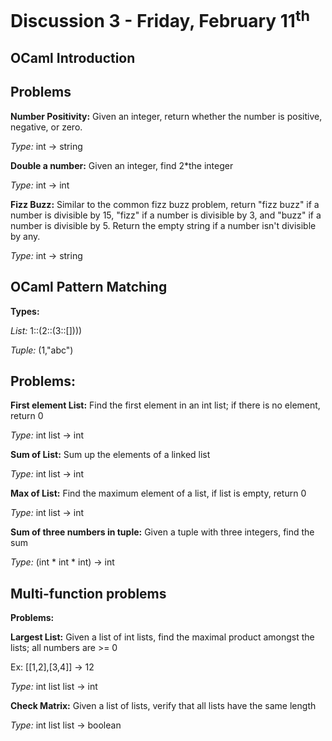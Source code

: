 # Discussion 3 - Friday, February 11<sup>th</sup>

## OCaml Introduction 

## Problems

**Number Positivity:** Given an integer, return whether the number is positive, negative, or zero. 

_Type:_ int -> string

**Double a number:** Given an integer, find 2*the integer

_Type:_ int -> int

**Fizz Buzz:** Similar to the common fizz buzz problem, return "fizz buzz" if a number is divisible by 15, "fizz" if a number is divisible by 3, and "buzz" if a number is divisible by 5. Return the empty string if a number isn't divisible by any. 

_Type:_ int -> string

## OCaml Pattern Matching

**Types:**

_List:_ 1::(2::(3::[])))

_Tuple:_ (1,"abc")

## Problems:

**First element List:** Find the first element in an int list; if there is no element, return 0

_Type:_ int list -> int

**Sum of List:** Sum up the elements of a linked list

_Type:_ int list -> int


**Max of List:** Find the maximum element of a list, if list is empty, return 0

_Type:_ int list -> int

**Sum of three numbers in tuple:** Given a tuple with three integers, find the sum

_Type:_ (int * int * int) -> int


## Multi-function problems

**Problems:**

**Largest List:** Given a list of int lists, find the maximal product amongst the lists; all numbers are >= 0

Ex: [[1,2],[3,4]] -> 12

_Type:_ int list list -> int

**Check Matrix:** Given a list of lists, verify that all lists have the same length

_Type:_ int list list -> boolean

